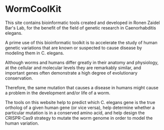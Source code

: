 # WormCoolKit
This site contains bioinformatic tools created and developed in Ronen Zaidel Bar's Lab, for the benefit of the field of genetic research in Caenorhabditis elegans.

A prime use of this bioinformatic toolkit is to accelerate the study of human genetic variations that are known or suspected to cause disease by modeling them in C. elegans.

Although worms and humans differ greatly in their anatomy and physiology, at the cellular and molecular levels they are remarkably similar, and important genes often demonstrate a high degree of evolutionary conservation.

Therefore, the same mutation that causes a disease in humans might cause a problem in the development and/or life of a worm.

The tools on this website help to predict which C. elegans gene is the true ortholog of a given human gene (or vice versa), help determine whether a particular mutation is in a conserved amino acid, and help design the CRISPR-Cas9 strategy to mutate the worm genome in order to model the human variation.
